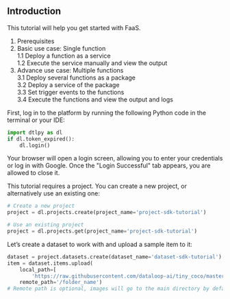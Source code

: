 ## Introduction  
This tutorial will help you get started with FaaS.  
1. Prerequisites  
2. Basic use case:  Single function  
    1.1 Deploy a function as a service  
    1.2 Execute the service manually and view the output  
3. Advance use case: Multiple functions  
    3.1 Deploy several functions as a package  
    3.2 Deploy a service of the package  
    3.3 Set trigger events to the functions  
    3.4 Execute the functions and view the output and logs  
  
First, log in to the platform by running the following Python code in the terminal or your IDE:  

```python
import dtlpy as dl
if dl.token_expired():
    dl.login()
```
Your browser will open a login screen, allowing you to enter your credentials or log in with Google. Once the "Login Successful" tab appears, you are allowed to close it.  
  
This tutorial requires a project. You can create a new project, or alternatively use an existing one:  

```python
# Create a new project
project = dl.projects.create(project_name='project-sdk-tutorial')
```

```python
# Use an existing project
project = dl.projects.get(project_name='project-sdk-tutorial')
```
Let’s create a dataset to work with and upload a sample item to it:  

```python
dataset = project.datasets.create(dataset_name='dataset-sdk-tutorial')
item = dataset.items.upload(
    local_path=[
        'https://raw.githubusercontent.com/dataloop-ai/tiny_coco/master/images/train2017/000000184321.jpg'],
    remote_path='/folder_name')
# Remote path is optional, images will go to the main directory by default
```

